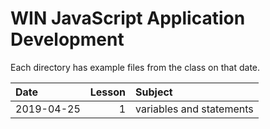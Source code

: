 # WIN JavaScript Application Development

Each directory has example files from the class on that date.

| Date | Lesson | Subject |
| :--- | ---: | :--- |
| 2019-04-25 | 1 | variables and statements |
